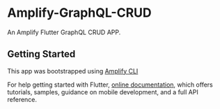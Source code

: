 # Amplify-GraphQL-CRUD

An Amplify Flutter GraphQL CRUD APP.

## Getting Started

This app was bootstrapped using [Amplify CLI](https://docs.amplify.aws/cli)

For help getting started with Flutter, [online documentation](https://flutter.dev/docs), which offers tutorials, samples, guidance on mobile development, and a full API reference.
